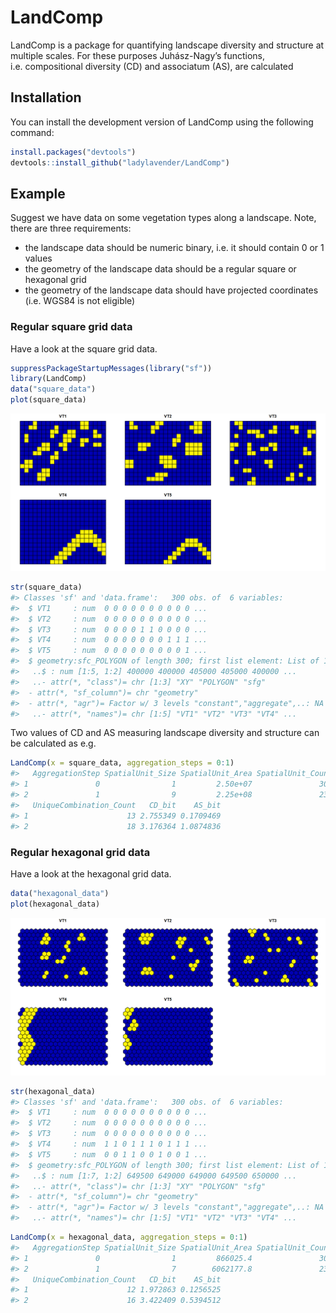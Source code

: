 
<!-- Readme document of LandComp R package -->

# LandComp

LandComp is a package for quantifying landscape diversity and structure
at multiple scales. For these purposes Juhász-Nagy’s functions,
i.e. compositional diversity (CD) and associatum (AS), are calculated

## Installation

You can install the development version of LandComp using the following
command:

``` r
install.packages("devtools")
devtools::install_github("ladylavender/LandComp")
```

## Example

Suggest we have data on some vegetation types along a landscape. Note,
there are three requirements:

- the landscape data should be numeric binary, i.e. it should contain 0
  or 1 values
- the geometry of the landscape data should be a regular square or
  hexagonal grid
- the geometry of the landscape data should have projected coordinates
  (i.e. WGS84 is not eligible)

### Regular square grid data

Have a look at the square grid data.

``` r
suppressPackageStartupMessages(library("sf"))
library(LandComp)
data("square_data")
plot(square_data)
```

![](man/figures/README-square_data-1.png)<!-- -->

``` r
str(square_data)
#> Classes 'sf' and 'data.frame':   300 obs. of  6 variables:
#>  $ VT1     : num  0 0 0 0 0 0 0 0 0 0 ...
#>  $ VT2     : num  0 0 0 0 0 0 0 0 0 0 ...
#>  $ VT3     : num  0 0 0 0 1 1 0 0 0 0 ...
#>  $ VT4     : num  0 0 0 0 0 0 0 1 1 1 ...
#>  $ VT5     : num  0 0 0 0 0 0 0 0 0 1 ...
#>  $ geometry:sfc_POLYGON of length 300; first list element: List of 1
#>   ..$ : num [1:5, 1:2] 400000 400000 405000 405000 400000 ...
#>   ..- attr(*, "class")= chr [1:3] "XY" "POLYGON" "sfg"
#>  - attr(*, "sf_column")= chr "geometry"
#>  - attr(*, "agr")= Factor w/ 3 levels "constant","aggregate",..: NA NA NA NA NA
#>   ..- attr(*, "names")= chr [1:5] "VT1" "VT2" "VT3" "VT4" ...
```

Two values of CD and AS measuring landscape diversity and structure can
be calculated as e.g.

``` r
LandComp(x = square_data, aggregation_steps = 0:1)
#>   AggregationStep SpatialUnit_Size SpatialUnit_Area SpatialUnit_Count
#> 1               0                1         2.50e+07               300
#> 2               1                9         2.25e+08               234
#>   UniqueCombination_Count   CD_bit    AS_bit
#> 1                      13 2.755349 0.1709469
#> 2                      18 3.176364 1.0874836
```

### Regular hexagonal grid data

Have a look at the hexagonal grid data.

``` r
data("hexagonal_data")
plot(hexagonal_data)
```

![](man/figures/README-hexagonal_data-1.png)<!-- -->

``` r
str(hexagonal_data)
#> Classes 'sf' and 'data.frame':   300 obs. of  6 variables:
#>  $ VT1     : num  0 0 0 0 0 0 0 0 0 0 ...
#>  $ VT2     : num  0 0 0 0 0 0 0 0 0 0 ...
#>  $ VT3     : num  0 0 0 0 0 0 0 0 0 0 ...
#>  $ VT4     : num  1 1 0 1 1 1 0 1 1 1 ...
#>  $ VT5     : num  0 0 1 1 0 0 1 0 0 1 ...
#>  $ geometry:sfc_POLYGON of length 300; first list element: List of 1
#>   ..$ : num [1:7, 1:2] 649500 649000 649000 649500 650000 ...
#>   ..- attr(*, "class")= chr [1:3] "XY" "POLYGON" "sfg"
#>  - attr(*, "sf_column")= chr "geometry"
#>  - attr(*, "agr")= Factor w/ 3 levels "constant","aggregate",..: NA NA NA NA NA
#>   ..- attr(*, "names")= chr [1:5] "VT1" "VT2" "VT3" "VT4" ...
```

``` r
LandComp(x = hexagonal_data, aggregation_steps = 0:1)
#>   AggregationStep SpatialUnit_Size SpatialUnit_Area SpatialUnit_Count
#> 1               0                1         866025.4               300
#> 2               1                7        6062177.8               234
#>   UniqueCombination_Count   CD_bit    AS_bit
#> 1                      12 1.972863 0.1256525
#> 2                      16 3.422409 0.5394512
```
